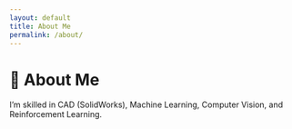 ```yaml
---
layout: default
title: About Me
permalink: /about/
---
```


# 🧑 About Me
I’m skilled in CAD (SolidWorks), Machine Learning, Computer Vision, and Reinforcement Learning.
